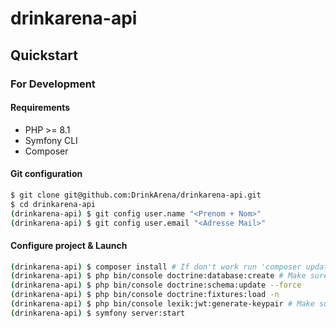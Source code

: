 # drinkarena-api

## Quickstart

### For Development

#### Requirements

- PHP >= 8.1
- Symfony CLI
- Composer

#### Git configuration

```sh
$ git clone git@github.com:DrinkArena/drinkarena-api.git
$ cd drinkarena-api
(drinkarena-api) $ git config user.name "<Prenom + Nom>"
(drinkarena-api) $ git config user.email "<Adresse Mail>"
```

#### Configure project & Launch

```sh
(drinkarena-api) $ composer install # If don't work run 'composer update' before and retry install
(drinkarena-api) $ php bin/console doctrine:database:create # Make sure that all session are disconnected
(drinkarena-api) $ php bin/console doctrine:schema:update --force
(drinkarena-api) $ php bin/console doctrine:fixtures:load -n
(drinkarena-api) $ php bin/console lexik:jwt:generate-keypair # Make sure openssl is installed
(drinkarena-api) $ symfony server:start
```
